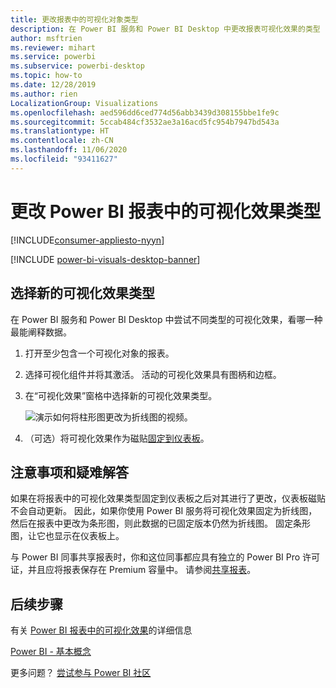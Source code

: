 ```yaml
---
title: 更改报表中的可视化对象类型
description: 在 Power BI 服务和 Power BI Desktop 中更改报表可视化效果的类型
author: msftrien
ms.reviewer: mihart
ms.service: powerbi
ms.subservice: powerbi-desktop
ms.topic: how-to
ms.date: 12/28/2019
ms.author: rien
LocalizationGroup: Visualizations
ms.openlocfilehash: aed596dd6ced774d56abb3439d308155bbe1fe9c
ms.sourcegitcommit: 5ccab484cf3532ae3a16acd5fc954b7947bd543a
ms.translationtype: HT
ms.contentlocale: zh-CN
ms.lasthandoff: 11/06/2020
ms.locfileid: "93411627"
---
```

# <a name="change-the-type-of-visualization-in-a-power-bi-report"></a>更改 Power BI 报表中的可视化效果类型

[!INCLUDE[consumer-appliesto-nyyn](../includes/consumer-appliesto-nyyn.md)]    

[!INCLUDE [power-bi-visuals-desktop-banner](../includes/power-bi-visuals-desktop-banner.md)]

## <a name="select-a-new-visualization-type"></a>选择新的可视化效果类型

在 Power BI 服务和 Power BI Desktop 中尝试不同类型的可视化效果，看哪一种最能阐释数据。 

1. 打开至少包含一个可视化对象的报表。   
2. 选择可视化组件并将其激活。 活动的可视化效果具有图柄和边框。    
3. 在“可视化效果”窗格中选择新的可视化效果类型。 
   
   ![演示如何将柱形图更改为折线图的视频](media/power-bi-report-change-visualization-type/change-viz/change-viz.gif)。
4. （可选）将可视化效果作为磁贴[固定到仪表板](../create-reports/service-dashboard-pin-tile-from-report.md)。 

## <a name="considerations-and-troubleshooting"></a>注意事项和疑难解答
如果在将报表中的可视化效果类型固定到仪表板之后对其进行了更改，仪表板磁贴不会自动更新。 因此，如果你使用 Power BI 服务将可视化效果固定为折线图，然后在报表中更改为条形图，则此数据的已固定版本仍然为折线图。 固定条形图，让它也显示在仪表板上。

与 Power BI 同事共享报表时，你和这位同事都应具有独立的 Power BI Pro 许可证，并且应将报表保存在 Premium 容量中。 请参阅[共享报表](../collaborate-share/service-share-reports.md)。

## <a name="next-steps"></a>后续步骤
有关 [Power BI 报表中的可视化效果](power-bi-report-visualizations.md)的详细信息

[Power BI - 基本概念](../consumer/end-user-basic-concepts.md)

更多问题？ [尝试参与 Power BI 社区](https://community.powerbi.com/)

